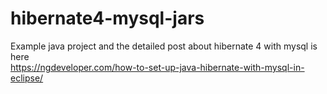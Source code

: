 # hibernate4-mysql-jars
Example java project and the detailed post about hibernate 4 with mysql is here
<br>
https://ngdeveloper.com/how-to-set-up-java-hibernate-with-mysql-in-eclipse/
